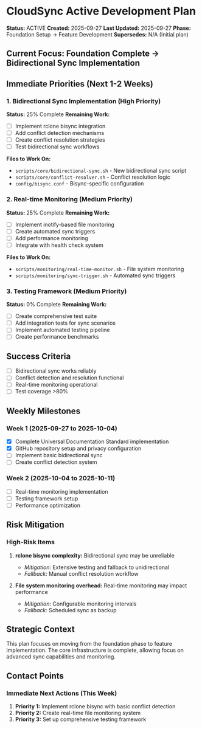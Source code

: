 # CloudSync Active Development Plan
**Status:** ACTIVE
**Created:** 2025-09-27
**Last Updated:** 2025-09-27
**Phase:** Foundation Setup → Feature Development
**Supersedes:** N/A (Initial plan)

## Current Focus: Foundation Complete → Bidirectional Sync Implementation

## Immediate Priorities (Next 1-2 Weeks)

### 1. Bidirectional Sync Implementation (High Priority)
**Status:** 25% Complete
**Remaining Work:**
- [ ] Implement rclone bisync integration
- [ ] Add conflict detection mechanisms
- [ ] Create conflict resolution strategies
- [ ] Test bidirectional sync workflows

**Files to Work On:**
- `scripts/core/bidirectional-sync.sh` - New bidirectional sync script
- `scripts/core/conflict-resolver.sh` - Conflict resolution logic
- `config/bisync.conf` - Bisync-specific configuration

### 2. Real-time Monitoring (Medium Priority)
**Status:** 25% Complete
**Remaining Work:**
- [ ] Implement inotify-based file monitoring
- [ ] Create automated sync triggers
- [ ] Add performance monitoring
- [ ] Integrate with health check system

**Files to Work On:**
- `scripts/monitoring/real-time-monitor.sh` - File system monitoring
- `scripts/monitoring/sync-trigger.sh` - Automated sync triggers

### 3. Testing Framework (Medium Priority)
**Status:** 0% Complete
**Remaining Work:**
- [ ] Create comprehensive test suite
- [ ] Add integration tests for sync scenarios
- [ ] Implement automated testing pipeline
- [ ] Create performance benchmarks

## Success Criteria
- [ ] Bidirectional sync works reliably
- [ ] Conflict detection and resolution functional
- [ ] Real-time monitoring operational
- [ ] Test coverage >80%

## Weekly Milestones
### Week 1 (2025-09-27 to 2025-10-04)
- [x] Complete Universal Documentation Standard implementation
- [x] GitHub repository setup and privacy configuration
- [ ] Implement basic bidirectional sync
- [ ] Create conflict detection system

### Week 2 (2025-10-04 to 2025-10-11)
- [ ] Real-time monitoring implementation
- [ ] Testing framework setup
- [ ] Performance optimization

## Risk Mitigation
### High-Risk Items
1. **rclone bisync complexity:** Bidirectional sync may be unreliable
   - *Mitigation:* Extensive testing and fallback to unidirectional
   - *Fallback:* Manual conflict resolution workflow

2. **File system monitoring overhead:** Real-time monitoring may impact performance
   - *Mitigation:* Configurable monitoring intervals
   - *Fallback:* Scheduled sync as backup

## Strategic Context
This plan focuses on moving from the foundation phase to feature implementation. The core infrastructure is complete, allowing focus on advanced sync capabilities and monitoring.

## Contact Points
### Immediate Next Actions (This Week)
1. **Priority 1:** Implement rclone bisync with basic conflict detection
2. **Priority 2:** Create real-time file monitoring system
3. **Priority 3:** Set up comprehensive testing framework
